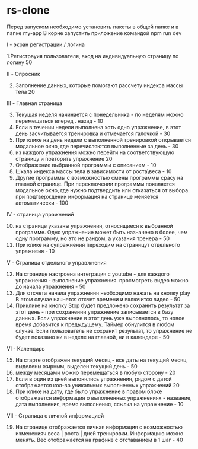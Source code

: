 # rs-clone

Перед запуском необходимо установить пакеты в общей папке и в папке my-app
В корне запустить приложение командой npm run dev

I - экран регистрации / логина

1.Регистрауия пользователя, вход на индивидуальную страницу по логину 50

II - Опросник

2. Заполнение данных, которые помогают рассчету индекса массы тела 20

III - Главная страница

3. Текущая неделя  начинается с понедельника - по неделям можно перемещаться вперед .  назад  - 10 
4. Если в течении недели выполнена хоть одно упражнение, в этот день засчитывается тренировка и отмечается галочкой - 30 
5. При клике на день недели с выполненной тренировкой открывается модальное окно, где перечисляются выполненные за день - 30
6. из каждого упражнения можно перейти на соответствующую страницу и повторить упражнение 20
7. Отображение выбранной программы с описанием - 10
8. Шкала индекса массы тела в зависимости от роста\веса - 10
9. Другие программы с возможностью смены программы срасу на главной странице. При переключении программы появляется модальное окно, где нужно подтвердить или отказаться от выбора. при подтверждении информация на странице меняется автоматически - 100

IV - страница упражнений

10. на странице указаны упражнения, относящиеся к выбранной программе. Одно упражнение может быть назначено в более, чем одну программу, но это не рандом, а указания тренера - 50 
11. При клике на супражнения переходим на страницут отдельного упражнеия - 10

V - Страница отдельного управжнения

12. На странице настроена интеграция с youtube - для каждого упражнения - выполнение упражнения. просмотреть видео можно до начала упражнения - 50
13. Для отсчета начала упражнения необходимо нажать на кнопку play В этом случае начнется отсчет  времени и включится видео - 50 
14. Приклике на кнопку Stop  будет предложено сохранить результат за этот день - при сохранении упражнение записывается в базу данных. Если упражнение в этот день уже выполнялось, то новое время добавится к предыдущему. Таймер обнулится в любом случае. Если пользователь не сохранит результат, то упражнение не будет показано ни в неделе на главной, ни в календаре - 50 

VI - Календарь

15. На старте отображен текущий месяц - все даты на текущий месяц выделены жирным, выделен текущий день - 50 
16.  между месяцами можно перемещаться в любую сторону - 20
17. Если в один из дней выпонялись упражнения, рядом с датой отображается кол-во уникальных выполненных упражнений 20 
18. При клике на дату, где было упражнение в правом блоке отображается информация о выполненных упражнениях  - название, дата выполнения, время выполнения, ссылка на упражнение - 10 


VII - Страница с личной информацией

19. На странице отображается личная информация с возможностью измененияч веса | роста | дней тренировки. Информацию можно менять. Вес отображается на графике с отставанием в 1 шаг - 40
